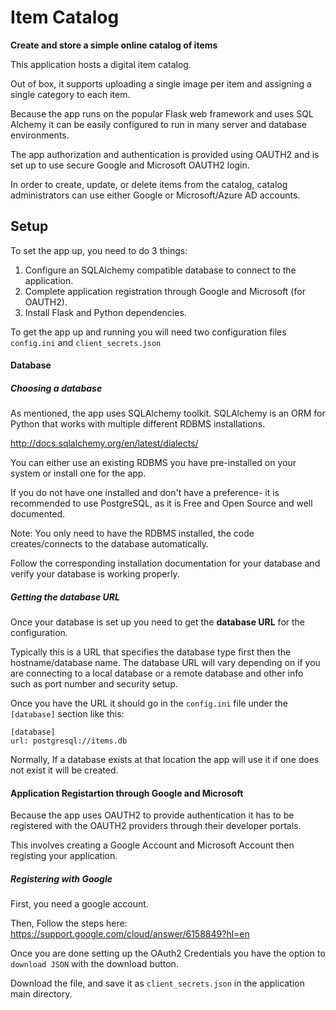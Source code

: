 # Item Catalog

**Create and store a simple online catalog of items**

This application hosts a digital item catalog.

Out of box, it supports uploading a single image per item and assigning
a single category to each item.

Because the app runs on the popular Flask web framework and uses SQL Alchemy
it can be easily configured to run in many server and database environments.

The app authorization and authentication is provided using OAUTH2
and is set up to use secure Google and Microsoft OAUTH2 login.

In order to create, update, or delete items from the catalog,
catalog administrators can use either Google or Microsoft/Azure AD accounts.

## Setup

To set the app up, you need to do 3 things:

1. Configure an SQLAlchemy compatible database to connect to the application.
2. Complete application registration through Google and Microsoft (for OAUTH2).
3. Install Flask and Python dependencies.

To get the app up and running you will need two configuration files
`config.ini` and `client_secrets.json`

#### Database

##### Choosing a database

As mentioned, the app uses SQLAlchemy toolkit.
SQLAlchemy is an ORM for Python that works with
multiple different RDBMS installations.

http://docs.sqlalchemy.org/en/latest/dialects/

You can either use an existing RDBMS you have pre-installed on your system
or install one for the app.

If you do not have one installed and don't have a preference- it is recommended
to use PostgreSQL, as it is Free and Open Source and well documented.

Note: You only need to have the RDBMS installed,
the code creates/connects to the database automatically.

Follow the corresponding installation documentation for your database
and verify your database is working properly.

##### Getting the database URL

Once your database is set up
you need to get the **database URL**
for the configuration.

Typically this is a URL that specifies the database type first
then the hostname/database name. The database URL will vary depending
on if you are connecting to a local database or a remote database
and other info such as port number and security setup.

Once you have the URL it should go in the `config.ini`
file under the `[database]` section like this:

    
    [database]
    url: postgresql://items.db
    

Normally, If a database exists at that location the app will use it
if one does not exist it will be created.

#### Application Registartion through Google and Microsoft

Because the app uses OAUTH2 to provide authentication
it has to be registered with the OAUTH2 providers through their
developer portals.

This involves creating a Google Account and Microsoft Account
then registing your application.

##### Registering with Google
First, you need a google account.

Then, Follow the steps here:
https://support.google.com/cloud/answer/6158849?hl=en

Once you are done setting up the OAuth2 Credentials
you have the option to `download JSON` with the download button.

Download the file, and save it as `client_secrets.json`
in the application main directory.




